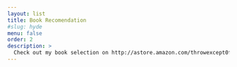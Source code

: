 ```yaml
---
layout: list
title: Book Recomendation
#slug: hyde
menu: false
order: 2
description: >
  Check out my book selection on http://astore.amazon.com/throwexcept0f-20
---
```


